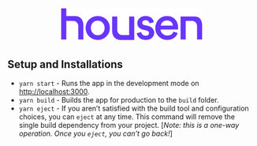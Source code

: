 <h1 align="center">
<img src="./src/assets/logo.svg" />
</h1>

## Setup and Installations

- `yarn start` - Runs the app in the development mode on [http://localhost:3000](http://localhost:3000).
- `yarn build` - Builds the app for production to the `build` folder.
- `yarn eject` - If you aren’t satisfied with the build tool and configuration choices, you can `eject` at any time. This command will remove the single build dependency from your project. [_Note: this is a one-way operation. Once you `eject`, you can’t go back!_]

